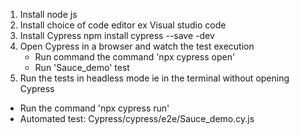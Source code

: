 1. Install node js
2. Install choice of code editor ex Visual studio code
3. Install Cypress
   npm install cypress --save -dev
4. Open Cypress in a browser and watch the test execution
   - Run command the command 'npx cypress open'
   - Run 'Sauce_demo' test
6. Run the tests in headless mode ie in the terminal without opening Cypress
  - Run the command 'npx cypress run'
  - Automated test: Cypress/cypress/e2e/Sauce_demo.cy.js
